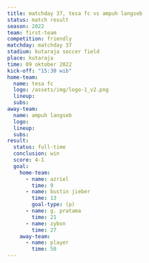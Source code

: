 ```yaml
---
title: matchday 37, tesa fc vs ampuh langseb
status: match result
season: 2022
team: first-team
competition: friendly
matchday: matchday 37
stadium: kutaraja soccer field
place: kutaraja
time: 09 oktober 2022
kick-off: "15:30 wib"
home-team:
  name: tesa fc
  logo: /assets/img/logo-1_v2.png
  lineup:
  subs:
away-team:
  name: ampuh langseb
  logo:
  lineup:
  subs:
result:
  status: full-time
  conclusion: win
  score: 4-1
  goal:
    home-team:
      - name: azriel
        time: 9
      - name: bustin jieber
        time: 13
        goal-type: (p)
      - name: g. pratama
        time: 21
      - name: zybon
        time: 27
    away-team:
      - name: player
        time: 58
---
```

